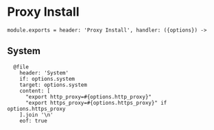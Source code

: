 
# Proxy Install

    module.exports = header: 'Proxy Install', handler: ({options}) ->

## System

      @file
        header: 'System'
        if: options.system
        target: options.system
        content: [
          "export http_proxy=#{options.http_proxy}"
          "export https_proxy=#{options.https_proxy}" if options.https_proxy
        ].join '\n'
        eof: true
